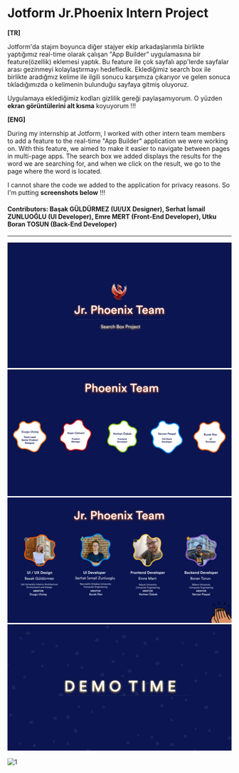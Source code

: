 # Jotform Jr.Phoenix Intern Project

**[TR]**

Jotform'da stajım boyunca diğer stajyer ekip arkadaşlarımla birlikte yaptığımız real-time olarak çalışan "App Builder" uygulamasına bir feature(özellik) eklemesi yaptık. Bu feature ile çok sayfalı app'lerde sayfalar arası gezinmeyi kolaylaştırmayı hedefledik. Eklediğimiz search box ile birlikte aradığmız kelime ile ilgili sonucu karşımıza çıkarıyor ve gelen sonuca tıkladığımızda o kelimenin bulunduğu sayfaya gitmiş oluyoruz. 

Uygulamaya eklediğimiz kodları gizlilik gereği paylaşamıyorum. O yüzden **ekran görüntülerini alt kısma** koyuyorum !!!

**[ENG]**

During my internship at Jotform, I worked with other intern team members to add a feature to the real-time "App Builder" application we were working on. With this feature, we aimed to make it easier to navigate between pages in multi-page apps. The search box we added displays the results for the word we are searching for, and when we click on the result, we go to the page where the word is located.

I cannot share the code we added to the application for privacy reasons. So I'm putting **screenshots below** !!!


#### Contributors: Başak GÜLDÜRMEZ (UI/UX Designer), Serhat İsmail ZUNLUOĞLU (UI Developer), Emre MERT (Front-End Developer), Utku Boran TOSUN (Back-End Developer)
---

![alt text](https://github.com/serhatzunluoglu/Jotform-intern-project/blob/992d2013453cc5c1bd6fc443687a7f25815c0e8a/jotform-1.png)
![alt text](https://github.com/serhatzunluoglu/Jotform-intern-project/blob/992d2013453cc5c1bd6fc443687a7f25815c0e8a/jotform-2.png)
![alt text](https://github.com/serhatzunluoglu/Jotform-intern-project/blob/992d2013453cc5c1bd6fc443687a7f25815c0e8a/jotform-3.png)
![alt text](https://github.com/serhatzunluoglu/Jotform-intern-project/blob/992d2013453cc5c1bd6fc443687a7f25815c0e8a/jotform-4.png)

![1](https://github.com/serhatzunluoglu/Jotform-intern-project/blob/fd87f4ab82e1498cabec804777ddad80493801e8/Jotform-Intern-Project.gif)
